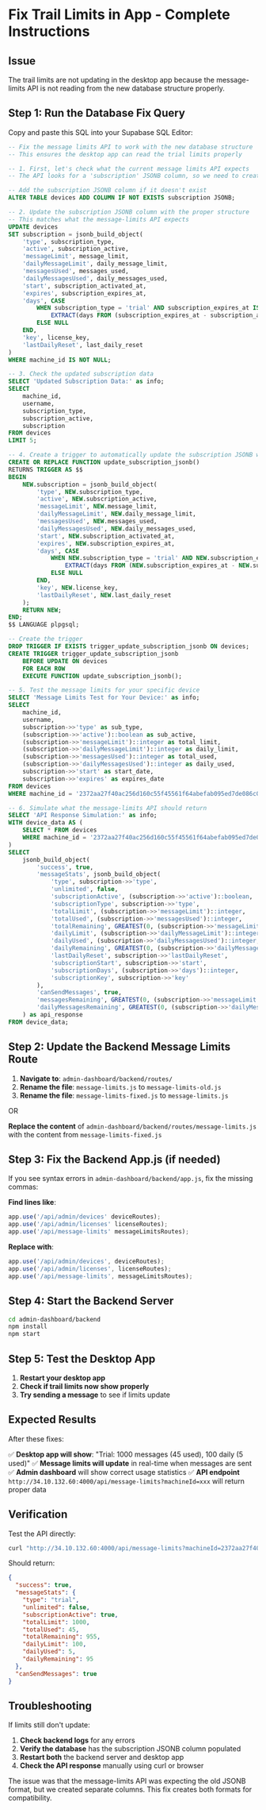 # Fix Trail Limits in App - Complete Instructions

## Issue
The trail limits are not updating in the desktop app because the message-limits API is not reading from the new database structure properly.

## Step 1: Run the Database Fix Query

Copy and paste this SQL into your Supabase SQL Editor:

```sql
-- Fix the message limits API to work with the new database structure
-- This ensures the desktop app can read the trial limits properly

-- 1. First, let's check what the current message limits API expects
-- The API looks for a 'subscription' JSONB column, so we need to create that

-- Add the subscription JSONB column if it doesn't exist
ALTER TABLE devices ADD COLUMN IF NOT EXISTS subscription JSONB;

-- 2. Update the subscription JSONB column with the proper structure
-- This matches what the message-limits API expects
UPDATE devices 
SET subscription = jsonb_build_object(
    'type', subscription_type,
    'active', subscription_active,
    'messageLimit', message_limit,
    'dailyMessageLimit', daily_message_limit,
    'messagesUsed', messages_used,
    'dailyMessagesUsed', daily_messages_used,
    'start', subscription_activated_at,
    'expires', subscription_expires_at,
    'days', CASE 
        WHEN subscription_type = 'trial' AND subscription_expires_at IS NOT NULL THEN
            EXTRACT(days FROM (subscription_expires_at - subscription_activated_at))::INTEGER
        ELSE NULL
    END,
    'key', license_key,
    'lastDailyReset', last_daily_reset
)
WHERE machine_id IS NOT NULL;

-- 3. Check the updated subscription data
SELECT 'Updated Subscription Data:' as info;
SELECT 
    machine_id,
    username,
    subscription_type,
    subscription_active,
    subscription
FROM devices
LIMIT 5;

-- 4. Create a trigger to automatically update the subscription JSONB when other columns change
CREATE OR REPLACE FUNCTION update_subscription_jsonb()
RETURNS TRIGGER AS $$
BEGIN
    NEW.subscription = jsonb_build_object(
        'type', NEW.subscription_type,
        'active', NEW.subscription_active,
        'messageLimit', NEW.message_limit,
        'dailyMessageLimit', NEW.daily_message_limit,
        'messagesUsed', NEW.messages_used,
        'dailyMessagesUsed', NEW.daily_messages_used,
        'start', NEW.subscription_activated_at,
        'expires', NEW.subscription_expires_at,
        'days', CASE 
            WHEN NEW.subscription_type = 'trial' AND NEW.subscription_expires_at IS NOT NULL THEN
                EXTRACT(days FROM (NEW.subscription_expires_at - NEW.subscription_activated_at))::INTEGER
            ELSE NULL
        END,
        'key', NEW.license_key,
        'lastDailyReset', NEW.last_daily_reset
    );
    RETURN NEW;
END;
$$ LANGUAGE plpgsql;

-- Create the trigger
DROP TRIGGER IF EXISTS trigger_update_subscription_jsonb ON devices;
CREATE TRIGGER trigger_update_subscription_jsonb
    BEFORE UPDATE ON devices
    FOR EACH ROW
    EXECUTE FUNCTION update_subscription_jsonb();

-- 5. Test the message limits for your specific device
SELECT 'Message Limits Test for Your Device:' as info;
SELECT 
    machine_id,
    username,
    subscription->>'type' as sub_type,
    (subscription->>'active')::boolean as sub_active,
    (subscription->>'messageLimit')::integer as total_limit,
    (subscription->>'dailyMessageLimit')::integer as daily_limit,
    (subscription->>'messagesUsed')::integer as total_used,
    (subscription->>'dailyMessagesUsed')::integer as daily_used,
    subscription->>'start' as start_date,
    subscription->>'expires' as expires_date
FROM devices 
WHERE machine_id = '2372aa27f40ac256d160c55f45561f64abefab095ed7de086c022c3716bee7fe';

-- 6. Simulate what the message-limits API should return
SELECT 'API Response Simulation:' as info;
WITH device_data AS (
    SELECT * FROM devices 
    WHERE machine_id = '2372aa27f40ac256d160c55f45561f64abefab095ed7de086c022c3716bee7fe'
)
SELECT 
    jsonb_build_object(
        'success', true,
        'messageStats', jsonb_build_object(
            'type', subscription->>'type',
            'unlimited', false,
            'subscriptionActive', (subscription->>'active')::boolean,
            'subscriptionType', subscription->>'type',
            'totalLimit', (subscription->>'messageLimit')::integer,
            'totalUsed', (subscription->>'messagesUsed')::integer,
            'totalRemaining', GREATEST(0, (subscription->>'messageLimit')::integer - (subscription->>'messagesUsed')::integer),
            'dailyLimit', (subscription->>'dailyMessageLimit')::integer,
            'dailyUsed', (subscription->>'dailyMessagesUsed')::integer,
            'dailyRemaining', GREATEST(0, (subscription->>'dailyMessageLimit')::integer - (subscription->>'dailyMessagesUsed')::integer),
            'lastDailyReset', subscription->>'lastDailyReset',
            'subscriptionStart', subscription->>'start',
            'subscriptionDays', (subscription->>'days')::integer,
            'subscriptionKey', subscription->>'key'
        ),
        'canSendMessages', true,
        'messagesRemaining', GREATEST(0, (subscription->>'messageLimit')::integer - (subscription->>'messagesUsed')::integer),
        'dailyMessagesRemaining', GREATEST(0, (subscription->>'dailyMessageLimit')::integer - (subscription->>'dailyMessagesUsed')::integer)
    ) as api_response
FROM device_data;
```

## Step 2: Update the Backend Message Limits Route

1. **Navigate to**: `admin-dashboard/backend/routes/`
2. **Rename the file**: `message-limits.js` to `message-limits-old.js`
3. **Rename the file**: `message-limits-fixed.js` to `message-limits.js`

OR

**Replace the content** of `admin-dashboard/backend/routes/message-limits.js` with the content from `message-limits-fixed.js`

## Step 3: Fix the Backend App.js (if needed)

If you see syntax errors in `admin-dashboard/backend/app.js`, fix the missing commas:

**Find lines like**:
```javascript
app.use('/api/admin/devices' deviceRoutes);
app.use('/api/admin/licenses' licenseRoutes);
app.use('/api/message-limits' messageLimitsRoutes);
```

**Replace with**:
```javascript
app.use('/api/admin/devices', deviceRoutes);
app.use('/api/admin/licenses', licenseRoutes);
app.use('/api/message-limits', messageLimitsRoutes);
```

## Step 4: Start the Backend Server

```bash
cd admin-dashboard/backend
npm install
npm start
```

## Step 5: Test the Desktop App

1. **Restart your desktop app**
2. **Check if trail limits now show properly**
3. **Try sending a message** to see if limits update

## Expected Results

After these fixes:

✅ **Desktop app will show**: "Trial: 1000 messages (45 used), 100 daily (5 used)"
✅ **Message limits will update** in real-time when messages are sent
✅ **Admin dashboard** will show correct usage statistics
✅ **API endpoint** `http://34.10.132.60:4000/api/message-limits?machineId=xxx` will return proper data

## Verification

Test the API directly:
```bash
curl "http://34.10.132.60:4000/api/message-limits?machineId=2372aa27f40ac256d160c55f45561f64abefab095ed7de086c022c3716bee7fe"
```

Should return:
```json
{
  "success": true,
  "messageStats": {
    "type": "trial",
    "unlimited": false,
    "subscriptionActive": true,
    "totalLimit": 1000,
    "totalUsed": 45,
    "totalRemaining": 955,
    "dailyLimit": 100,
    "dailyUsed": 5,
    "dailyRemaining": 95
  },
  "canSendMessages": true
}
```

## Troubleshooting

If limits still don't update:

1. **Check backend logs** for any errors
2. **Verify the database** has the subscription JSONB column populated
3. **Restart both** the backend server and desktop app
4. **Check the API response** manually using curl or browser

The issue was that the message-limits API was expecting the old JSONB format, but we created separate columns. This fix creates both formats for compatibility.